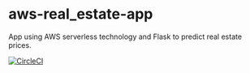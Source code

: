 # aws-real_estate-app
App using AWS serverless technology and Flask to predict real estate prices.

[![CircleCI](https://circleci.com/gh/sgmori/aws-real_estate-app.svg?style=svg&circle-token=47f17cd2f06c8d8c8c36c8e79508f7d13a3a7ceb)](https://circleci.com/gh/sgmori/aws-real_estate-app)
